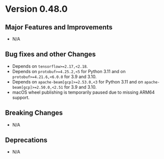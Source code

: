 # Version 0.48.0

## Major Features and Improvements

*   N/A

## Bug fixes and other Changes

*   Depends on `tensorflow>=2.17,<2.18`.
*   Depends on `protobuf>=4.25.2,<5` for Python 3.11 and on
    `protobuf>=4.21.6,<6.0.0` for 3.9 and 3.10.
*   Depends on `apache-beam[gcp]>=2.53.0,<3` for Python 3.11 and on
    `apache-beam[gcp]>=2.50.0,<2.51` for 3.9 and 3.10.
*   macOS wheel publishing is temporarily paused due to missing ARM64 support.

## Breaking Changes

*   N/A

## Deprecations

*   N/A

